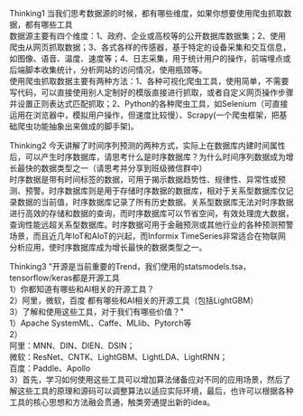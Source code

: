 Thinking1	当我们思考数据源的时候，都有哪些维度，如果你想要使用爬虫抓取数据，都有哪些工具    
数据源主要有四个维度：1、政府、企业或高校等的公开数据库数据集；2、使用爬虫从网页抓取数据；3、各式各样的传感器，基于特定的设备采集和交互信息，如图像、语音、温度、速度等；4、日志采集，用于统计用户的操作，前端埋点或后端脚本收集统计，分析网站的访问情况，使用瓶颈等。    
使用爬虫抓取数据主要有两种方法：1、各种可视化爬虫工具，使用简单，不需要写代码，可以直接使用别人定制好的模版直接进行抓取，或者自定义网页操作步骤并设置正则表达式匹配抓取；2、Python的各种爬虫工具，如Selenium（可直接运用在浏览器中，模拟用户操作，但速度比较慢）、Scrapy(一个爬虫框架，把基础爬虫功能抽象出来做成的脚手架)。
    
Thinking2	今天讲解了时间序列预测的两种方式，实际上在数据库内建时间属性后，可以产生时序数据库，请思考什么是时序数据库？为什么时间序列数据成为增长最快的数据类型之一（请思考并分享到班级微信群中）    
时序数据是带有时间标签的数据，可用于揭示数据趋势性、规律性、异常性或预测、预警。时序数据库则是用于存储时序数据的数据库，相对于关系型数据库仅记录数据的当前值，时序数据库记录了所有历史数据。关系型数据库无法对时序数据进行高效的存储和数据的查询，而时序数据库可以节省空间，有效处理庞大数据，查询性能远超关系型数据库。时序数据可用于金融预测或其他行业的各种预测预警场景，而且近几年IoT和AIoT的兴起，而Informix TimeSeries非常适合在物联网分析应用，使时序数据库成为增长最快的数据类型之一。    
    
Thinking3	"开源是当前重要的Trend，我们使用的statsmodels.tsa，tensorflow/keras都是开源工具    
            1）你都知道有哪些和AI相关的开源工具？    
            2）阿里，微软，百度 都有哪些和AI相关的开源工具（包括LightGBM）    
            3）了解和使用这些工具，对于我们有哪些价值？"    
1）Apache SystemML、Caffe、MLlib、Pytorch等    
2）    
阿里：MNN、DIN、DIEN、DSIN；    
微软：ResNet、CNTK、LightGBM、LightLDA、LightRNN；    
百度：Paddle、Apollo    
3）首先，学习如何使用这些工具可以增加算法储备应对不同的应用场景，然后了解这些工具的原理和源码可以调整算法以适应实际环境，最后，也许可以根据各种工具的核心思想和方法融会贯通，触类旁通提出新的idea。